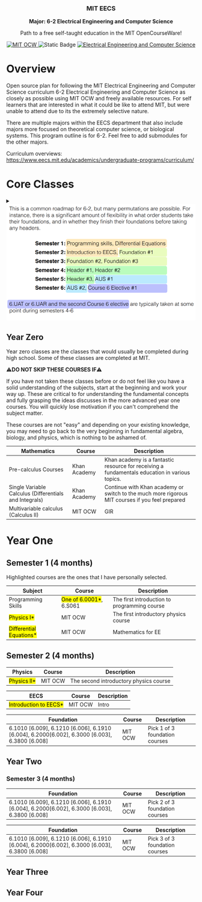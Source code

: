 <h3 align="center">MIT EECS</h3>
<p align="center">
  <strong>Major: 6-2 Electrical Engineering and Computer Science</strong>
</p>
<p align="center">
  Path to a free self-taught education in the MIT OpenCourseWare!
</p>
<p align="center">
    <a href="https://ocw.mit.edu/">
    <img alt="MIT OCW" src="https://pbs.twimg.com/profile_images/912676696620359680/e-G5lqVs_400x400.jpg" width="20">
  </a>
  <img alt="Static Badge" src="https://img.shields.io/badge/MIT_OCW-Open_Learning-%23FF8C00?style=-flat&link=https%3A%2F%2Focw.mit.edu%2F">
  <a href="https://github.com/cforcomputer/MIT-OCW-major-plans">
	<img alt="Electrical Engineering and Computer Science" src="https://img.shields.io/badge/Electrical_Engineering----Computer_Science-blue.svg">
  </a>
</p>

# Overview

Open source plan for following the MIT Electrical Engineering and Computer Science curriculum 6-2 Electrical Engineering and Computer Science as closely as possible using MIT OCW and freely available resources. For self learners that are interested in what it could be like to attend MIT, but were unable to attend due to its the extremely selective nature.

There are multiple majors within the EECS department that also include majors more focused on theoretical computer science, or biological systems. This program outline is for 6-2. Feel free to add submodules for the other majors.

Curriculum overviews: <https://www.eecs.mit.edu/academics/undergraduate-programs/curriculum/>

# Core Classes

<details>
<summary> <img src="roadmap-eecs.png"></img></summary>
</details>

## Year Zero

Year zero classes are the classes that would usually be completed during high school. Some of these classes are completed at MIT.

⚠️**DO NOT SKIP THESE COURSES IF**⚠️

If you have not taken these classes before or do not feel like you have a solid understanding of the subjects, start at the beginning and work your way up. These are critical to for understanding the fundamental concepts and fully grasping the ideas discusses in the more advanced year one courses. You will quickly lose motivation if you can't comprehend the subject matter.

These courses are not "easy" and depending on your existing knowledge, you may need to go back to the very beginning in fundamental algebra, biology, and physics, which is nothing to be ashamed of.

| Mathematics                                            | Course       | Description                                                                                     |
| ------------------------------------------------------ | ------------ | ----------------------------------------------------------------------------------------------- |
| Pre-calculus Courses                                   | Khan Academy | Khan academy is a fantastic resource for receiving a fundamentals education in various topics.  |
| Single Variable Calculus (Differentials and Integrals) | Khan Academy | Continue with Khan academy or switch to the much more rigorous MIT courses if you feel prepared |
| Multivariable calculus (Calculus II)                   | MIT OCW      | GIR                                                                                             |

# Year One

## Semester 1 (4 months)

Highlighted courses are the ones that I have personally selected.

| Subject                               | Course                               | Description                                  |
| ------------------------------------- | ------------------------------------ | -------------------------------------------- |
| Programming Skills                    | <mark>One of 6.0001\*</mark>, 6.S061 | The first introduction to programming course |
| <mark>Physics I\*</mark>              | MIT OCW                              | The first introductory physics course        |
| <mark>Differential Equations\*</mark> | MIT OCW                              | Mathematics for EE                           |

## Semester 2 (4 months)

| Physics                   | Course  | Description                            |
| ------------------------- | ------- | -------------------------------------- |
| <mark>Physics II\*</mark> | MIT OCW | The second introductory physics course |

| EECS                                | Course  | Description |
| ----------------------------------- | ------- | ----------- |
| <mark>Introduction to EECS\*</mark> | MIT OCW | Intro       |

| Foundation                                                                                    | Course  | Description                    |
| --------------------------------------------------------------------------------------------- | ------- | ------------------------------ |
| 6.1010 [6.009], 6.1210 [6.006], 6.1910 [6.004], 6.2000[6.002], 6.3000 [6.003], 6.3800 [6.008] | MIT OCW | Pick 1 of 3 foundation courses |

## Year Two

### Semester 3 (4 months)

| Foundation                                                                                    | Course  | Description                    |
| --------------------------------------------------------------------------------------------- | ------- | ------------------------------ |
| 6.1010 [6.009], 6.1210 [6.006], 6.1910 [6.004], 6.2000[6.002], 6.3000 [6.003], 6.3800 [6.008] | MIT OCW | Pick 2 of 3 foundation courses |

| Foundation                                                                                    | Course  | Description                    |
| --------------------------------------------------------------------------------------------- | ------- | ------------------------------ |
| 6.1010 [6.009], 6.1210 [6.006], 6.1910 [6.004], 6.2000[6.002], 6.3000 [6.003], 6.3800 [6.008] | MIT OCW | Pick 3 of 3 foundation courses |

## Year Three

## Year Four
